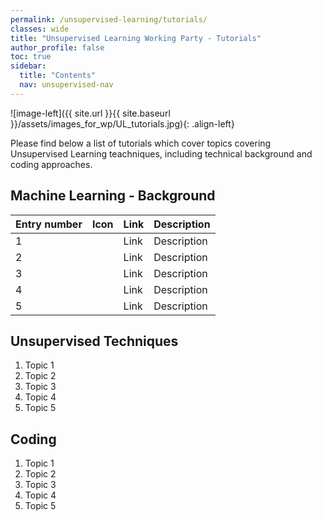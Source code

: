 ```yaml
---
permalink: /unsupervised-learning/tutorials/
classes: wide
title: "Unsupervised Learning Working Party - Tutorials"
author_profile: false
toc: true
sidebar:
  title: "Contents"
  nav: unsupervised-nav
---
```



![image-left]({{ site.url }}{{ site.baseurl }}/assets/images_for_wp/UL_tutorials.jpg){: .align-left}



Please find below a list of tutorials which cover topics covering Unsupervised Learning teachniques, including technical background and coding approaches.

## Machine Learning - Background

| Entry number  | Icon          |Link          |Description                    |
| ------------- | ------------- |------------- |-------------------------------|
| 1             |               |Link          |Description                    |
| 2             |               |Link          |Description                    |
| 3             |               |Link          |Description                    |
| 4             |               |Link          |Description                    |
| 5             |               |Link          |Description                    |

## Unsupervised Techniques
1. Topic 1
2. Topic 2
3. Topic 3
4. Topic 4
5. Topic 5

## Coding
1. Topic 1
2. Topic 2
3. Topic 3
4. Topic 4
5. Topic 5

